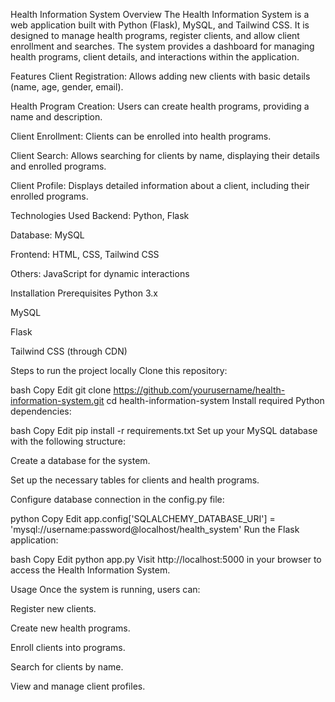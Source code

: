 Health Information System
Overview
The Health Information System is a web application built with Python (Flask), MySQL, and Tailwind CSS. It is designed to manage health programs, register clients, and allow client enrollment and searches. The system provides a dashboard for managing health programs, client details, and interactions within the application.

Features
Client Registration: Allows adding new clients with basic details (name, age, gender, email).

Health Program Creation: Users can create health programs, providing a name and description.

Client Enrollment: Clients can be enrolled into health programs.

Client Search: Allows searching for clients by name, displaying their details and enrolled programs.

Client Profile: Displays detailed information about a client, including their enrolled programs.

Technologies Used
Backend: Python, Flask

Database: MySQL

Frontend: HTML, CSS, Tailwind CSS

Others: JavaScript for dynamic interactions

Installation
Prerequisites
Python 3.x

MySQL

Flask

Tailwind CSS (through CDN)

Steps to run the project locally
Clone this repository:

bash
Copy
Edit
git clone https://github.com/yourusername/health-information-system.git
cd health-information-system
Install required Python dependencies:

bash
Copy
Edit
pip install -r requirements.txt
Set up your MySQL database with the following structure:

Create a database for the system.

Set up the necessary tables for clients and health programs.

Configure database connection in the config.py file:

python
Copy
Edit
app.config['SQLALCHEMY_DATABASE_URI'] = 'mysql://username:password@localhost/health_system'
Run the Flask application:

bash
Copy
Edit
python app.py
Visit http://localhost:5000 in your browser to access the Health Information System.

Usage
Once the system is running, users can:

Register new clients.

Create new health programs.

Enroll clients into programs.

Search for clients by name.

View and manage client profiles.




